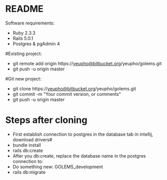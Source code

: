 # README
Software requirements: 
- Ruby 2.3.3
- Rails 5.0.1
- Postgres & pgAdmin 4

#Existing project:
- git remote add origin https://yeupho@bitbucket.org/yeupho/golems.git
- git push -u origin master

#Git new project: 
- git clone https://yeupho@bitbucket.org/yeupho/golems.git
- git commit -m "Your commit version, or comments"
- git push -u origin master


# Steps after cloning
- First establish connection to postgres in the database tab in intellij, download drivers#
- bundle install
- rails db:create
- After you db:create, replace the database name in the postgres connection to:
- Do something new: GOLEMS_development
- rails db:migrate


